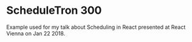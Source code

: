 # ScheduleTron 300

Example used for my talk about Scheduling in React presented at React Vienna on Jan 22 2018.
